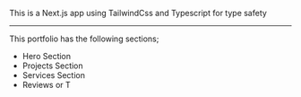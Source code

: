 This is a Next.js app using TailwindCss and Typescript for type safety

---
This portfolio has the following sections;

- Hero Section
- Projects Section
- Services Section
- Reviews or T
